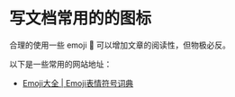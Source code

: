 # 写文档常用的的图标

合理的使用一些 emoji 🫠 可以增加文章的阅读性，但物极必反。

以下是一些常用的网站地址：
- [Emoji大全 | Emoji表情符号词典](https://www.emojiall.com/zh-hans)

